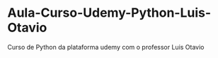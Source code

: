 # Aula-Curso-Udemy-Python-Luis-Otavio
Curso de Python da plataforma udemy com o professor Luis Otavio
